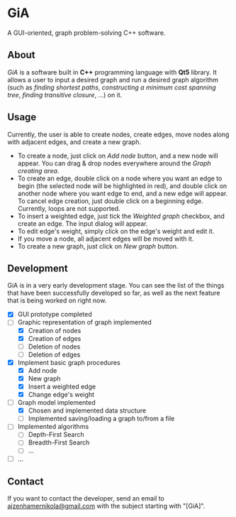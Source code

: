 # GiA
A GUI-oriented, graph problem-solving C++ software.

## About
*GiA* is a software built in **C++** programming language with **Qt5** library. It allows a user to input a desired graph and run a desired graph algorithm (such as *finding shortest paths*, *constructing a minimum cost spanning tree*, *finding transitive closure*, ...) on it.

## Usage

Currently, the user is able to create nodes, create edges, move nodes along with adjacent edges, and create a new graph.
- To create a node, just click on *Add node* button, and a new node will appear. You can drag & drop nodes everywhere around the *Graph creating area*.
- To create an edge, double click on a node where you want an edge to begin (the selected node will be highlighted in red), and double click on another node where you want edge to end, and a new edge will appear. To cancel edge creation, just double click on a beginning edge. Currently, loops are not supported.
- To insert a weighted edge, just tick the *Weighted graph* checkbox, and create an edge. The input dialog will appear.
- To edit edge's weight, simply click on the edge's weight and edit it.
- If you move a node, all adjacent edges will be moved with it.
- To create a new graph, just click on *New graph* button.

## Development
GiA is in a very early development stage. You can see the list of the things that have been successfully developed so far, as well as the next feature that is being worked on right now.
- [x] GUI prototype completed
- [ ] Graphic representation of graph implemented
  - [x] Creation of nodes
  - [x] Creation of edges
  - [ ] Deletion of nodes
  - [ ] Deletion of edges
- [x] Implement basic graph procedures
  - [x] Add node
  - [x] New graph
  - [x] Insert a weighted edge
  - [x] Change edge's weight
- [ ] Graph model implemented
  - [x] Chosen and implemented data structure
  - [ ] Implemented saving/loading a graph to/from a file
- [ ] Implemented algorithms
  - [ ] Depth-First Search
  - [ ] Breadth-First Search
  - [ ] ...
- [ ] ...

## Contact
If you want to contact the developer, send an email to [ajzenhamernikola@gmail.com](mailto:ajzenhamernikola@gmail.com) with the subject starting with "\[GiA\]".
